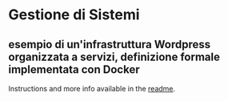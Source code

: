 # Gestione di Sistemi

## esempio di un'infrastruttura Wordpress organizzata a servizi, definizione formale implementata con Docker

Instructions and more info available in the [readme](https://github.com/hakimel/reveal.js#markdown).
